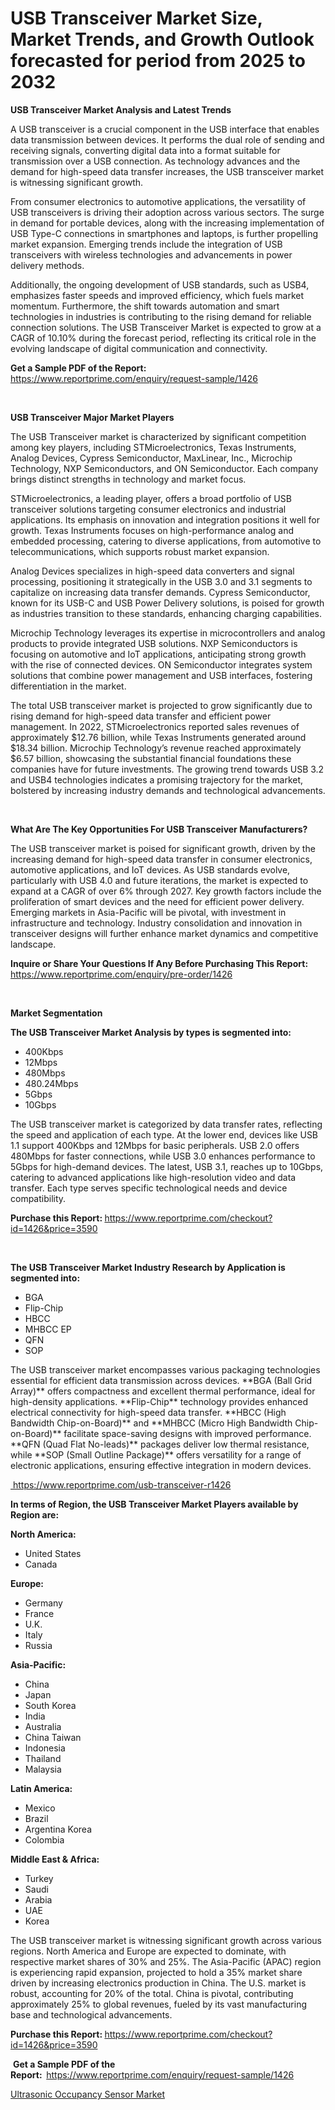 <p><h1>USB Transceiver Market Size, Market Trends, and Growth Outlook forecasted for period from 2025 to 2032</h1></p><p><strong>USB Transceiver Market Analysis and Latest Trends</strong></p>
<p><p>A USB transceiver is a crucial component in the USB interface that enables data transmission between devices. It performs the dual role of sending and receiving signals, converting digital data into a format suitable for transmission over a USB connection. As technology advances and the demand for high-speed data transfer increases, the USB transceiver market is witnessing significant growth.</p><p>From consumer electronics to automotive applications, the versatility of USB transceivers is driving their adoption across various sectors. The surge in demand for portable devices, along with the increasing implementation of USB Type-C connections in smartphones and laptops, is further propelling market expansion. Emerging trends include the integration of USB transceivers with wireless technologies and advancements in power delivery methods.</p><p>Additionally, the ongoing development of USB standards, such as USB4, emphasizes faster speeds and improved efficiency, which fuels market momentum. Furthermore, the shift towards automation and smart technologies in industries is contributing to the rising demand for reliable connection solutions. The USB Transceiver Market is expected to grow at a CAGR of 10.10% during the forecast period, reflecting its critical role in the evolving landscape of digital communication and connectivity.</p></p>
<p><strong>Get a Sample PDF of the Report:&nbsp;</strong> <a href="https://www.reportprime.com/enquiry/request-sample/1426?utm_campaign=2773&utm_medium=2&utm_source=Github&utm_content=ia&utm_term=18032025&utm_id=usb-transceiver">https://www.reportprime.com/enquiry/request-sample/1426</a></p>
<p>&nbsp;</p>
<p><strong>USB Transceiver Major Market Players</strong></p>
<p><p>The USB Transceiver market is characterized by significant competition among key players, including STMicroelectronics, Texas Instruments, Analog Devices, Cypress Semiconductor, MaxLinear, Inc., Microchip Technology, NXP Semiconductors, and ON Semiconductor. Each company brings distinct strengths in technology and market focus.</p><p>STMicroelectronics, a leading player, offers a broad portfolio of USB transceiver solutions targeting consumer electronics and industrial applications. Its emphasis on innovation and integration positions it well for growth. Texas Instruments focuses on high-performance analog and embedded processing, catering to diverse applications, from automotive to telecommunications, which supports robust market expansion.</p><p>Analog Devices specializes in high-speed data converters and signal processing, positioning it strategically in the USB 3.0 and 3.1 segments to capitalize on increasing data transfer demands. Cypress Semiconductor, known for its USB-C and USB Power Delivery solutions, is poised for growth as industries transition to these standards, enhancing charging capabilities.</p><p>Microchip Technology leverages its expertise in microcontrollers and analog products to provide integrated USB solutions. NXP Semiconductors is focusing on automotive and IoT applications, anticipating strong growth with the rise of connected devices. ON Semiconductor integrates system solutions that combine power management and USB interfaces, fostering differentiation in the market.</p><p>The total USB transceiver market is projected to grow significantly due to rising demand for high-speed data transfer and efficient power management. In 2022, STMicroelectronics reported sales revenues of approximately $12.76 billion, while Texas Instruments generated around $18.34 billion. Microchip Technology’s revenue reached approximately $6.57 billion, showcasing the substantial financial foundations these companies have for future investments. The growing trend towards USB 3.2 and USB4 technologies indicates a promising trajectory for the market, bolstered by increasing industry demands and technological advancements.</p></p>
<p>&nbsp;</p>
<p><strong>What Are The Key Opportunities For USB Transceiver Manufacturers?</strong></p>
<p><p>The USB transceiver market is poised for significant growth, driven by the increasing demand for high-speed data transfer in consumer electronics, automotive applications, and IoT devices. As USB standards evolve, particularly with USB 4.0 and future iterations, the market is expected to expand at a CAGR of over 6% through 2027. Key growth factors include the proliferation of smart devices and the need for efficient power delivery. Emerging markets in Asia-Pacific will be pivotal, with investment in infrastructure and technology. Industry consolidation and innovation in transceiver designs will further enhance market dynamics and competitive landscape.</p></p>
<p><strong>Inquire or Share Your Questions If Any Before Purchasing This Report:</strong> <a href="https://www.reportprime.com/enquiry/pre-order/1426?utm_campaign=2773&utm_medium=2&utm_source=Github&utm_content=ia&utm_term=18032025&utm_id=usb-transceiver">https://www.reportprime.com/enquiry/pre-order/1426</a></p>
<p>&nbsp;</p>
<p><strong>Market Segmentation</strong></p>
<p><strong>The USB Transceiver Market Analysis by types is segmented into:</strong></p>
<p><ul><li>400Kbps</li><li>12Mbps</li><li>480Mbps</li><li>480.24Mbps</li><li>5Gbps</li><li>10Gbps</li></ul></p>
<p><p>The USB transceiver market is categorized by data transfer rates, reflecting the speed and application of each type. At the lower end, devices like USB 1.1 support 400Kbps and 12Mbps for basic peripherals. USB 2.0 offers 480Mbps for faster connections, while USB 3.0 enhances performance to 5Gbps for high-demand devices. The latest, USB 3.1, reaches up to 10Gbps, catering to advanced applications like high-resolution video and data transfer. Each type serves specific technological needs and device compatibility.</p></p>
<p><strong>Purchase this Report:&nbsp;</strong><a href="https://www.reportprime.com/checkout?id=1426&price=3590&utm_campaign=2773&utm_medium=2&utm_source=Github&utm_content=ia&utm_term=18032025&utm_id=usb-transceiver">https://www.reportprime.com/checkout?id=1426&price=3590</a></p>
<p>&nbsp;</p>
<p><strong>The USB Transceiver Market Industry Research by Application is segmented into:</strong></p>
<p><ul><li>BGA</li><li>Flip-Chip</li><li>HBCC</li><li>MHBCC EP</li><li>QFN</li><li>SOP</li></ul></p>
<p><p>The USB transceiver market encompasses various packaging technologies essential for efficient data transmission across devices. **BGA (Ball Grid Array)** offers compactness and excellent thermal performance, ideal for high-density applications. **Flip-Chip** technology provides enhanced electrical connectivity for high-speed data transfer. **HBCC (High Bandwidth Chip-on-Board)** and **MHBCC (Micro High Bandwidth Chip-on-Board)** facilitate space-saving designs with improved performance. **QFN (Quad Flat No-leads)** packages deliver low thermal resistance, while **SOP (Small Outline Package)** offers versatility for a range of electronic applications, ensuring effective integration in modern devices.</p></p>
<p><a href="https://www.reportprime.com/usb-transceiver-r1426?utm_campaign=2773&utm_medium=2&utm_source=Github&utm_content=ia&utm_term=18032025&utm_id=usb-transceiver">&nbsp;https://www.reportprime.com/usb-transceiver-r1426</a></p>
<p><strong>In terms of Region, the USB Transceiver Market Players available by Region are:</strong></p>
<p>
    <p> <strong> North America: </strong>
        <ul>
            <li>United States</li>
            <li>Canada</li>
        </ul>
        </p> 
    <p> <strong> Europe: </strong>
        <ul>
            <li>Germany</li>
            <li>France</li>
            <li>U.K.</li>
            <li>Italy</li>
            <li>Russia</li>
        </ul>
        </p> 
    <p> <strong> Asia-Pacific: </strong>
        <ul>
            <li>China</li>
            <li>Japan</li>
            <li>South Korea</li>
            <li>India</li>
            <li>Australia</li>
            <li>China Taiwan</li>
            <li>Indonesia</li>
            <li>Thailand</li>
            <li>Malaysia</li>
        </ul>
        </p> 
    <p> <strong> Latin America: </strong>
        <ul>
            <li>Mexico</li>
            <li>Brazil</li>
            <li>Argentina Korea</li>
            <li>Colombia</li>
        </ul>
        </p> 
    <p> <strong> Middle East & Africa: </strong>
        <ul>
            <li>Turkey</li>
            <li>Saudi</li>
            <li>Arabia</li>
            <li>UAE</li>
            <li>Korea</li>
        </ul>
    </p>
    </p>
<p><p>The USB transceiver market is witnessing significant growth across various regions. North America and Europe are expected to dominate, with respective market shares of 30% and 25%. The Asia-Pacific (APAC) region is experiencing rapid expansion, projected to hold a 35% market share driven by increasing electronics production in China. The U.S. market is robust, accounting for 20% of the total. China is pivotal, contributing approximately 25% to global revenues, fueled by its vast manufacturing base and technological advancements.</p></p>
<p><strong>Purchase this Report: </strong><a href="https://www.reportprime.com/checkout?id=1426&price=3590&utm_campaign=2773&utm_medium=2&utm_source=Github&utm_content=ia&utm_term=18032025&utm_id=usb-transceiver">https://www.reportprime.com/checkout?id=1426&price=3590</a></p>
<p>&nbsp;<strong>Get a Sample PDF of the Report:&nbsp;&nbsp;</strong><a href="https://www.reportprime.com/enquiry/request-sample/1426?utm_campaign=2773&utm_medium=2&utm_source=Github&utm_content=ia&utm_term=18032025&utm_id=usb-transceiver">https://www.reportprime.com/enquiry/request-sample/1426</a></p>
<p><strong></strong></p>
<p><p><a href="https://github.com/perbetpereir/Market-Research-Report-List-1/blob/main/ultrasonic-occupancy-sensor-market.md?utm_campaign=2773&utm_medium=2&utm_source=Github&utm_content=ia&utm_term=18032025&utm_id=usb-transceiver">Ultrasonic Occupancy Sensor Market</a></p></p>